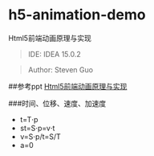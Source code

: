 # h5-animation-demo 
Html5前端动画原理与实现

> IDE: IDEA 15.0.2

> Author: Steven Guo

##参考ppt
[Html5前端动画原理与实现](http://matrix.h5jun.com/slide/show?id=117)

###时间、位移、速度、加速度
+ t=T⋅p
+ st=S⋅p=v⋅t 
+ v=S⋅p/t=S/T
+ a=0
